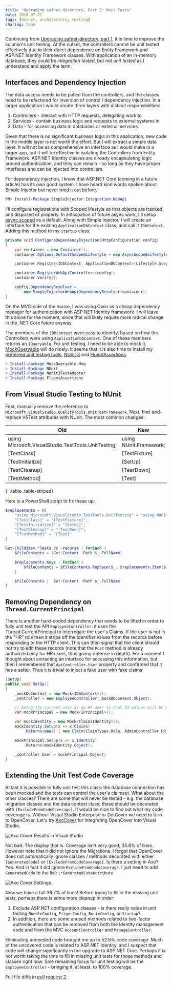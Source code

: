 ```yaml
---
title: "Upgrading safnet-directory, Part 2: Unit Tests"
date: 2018-07-21
tags: [dotnet, architecture, testing]
sharing: true
---
```


Continuing from [Upgrading safnet-directory, part 1](/archive/2018/07/15/upgrading-safnet-directory/), it is time to improve the solution's unit testing. At the outset, the controllers cannot be unit tested effectively due to their direct dependence on Entity Framework and ASP.NET Identity Framework classes. With application of an in-memory database, they could be _integration tested_, but not _unit tested_ as I understand and apply the term.

## Interfaces and Dependency Injection

The data access needs to be pulled from the controllers, and the classes need to be  refactored for inversion of control / dependency injection. In a larger application I would create three layers with distinct responsibilities:

1. Controllers - interact with HTTP requests, delegating work to
1. Services - contain business logic and requests to external systems in
1. Data - for accessing data in databases or external services

Given that there is no significant business logic in this application, new code in the middle layer is not worth the effort. But I will extract a simple data layer. It will not be as comprehensive an interface as I would make in a larger app, but it will be effective in isolating the Controllers from Entity Framework.  ASP.NET Identity classes are already encapsulating logic around authentication, and they can remain - so long as they have proper interfaces and can be injected into controllers.

For dependency injection, I know that ASP.NET Core (coming in a future article) has its own good system. I have heard kind words spoken about Simple Injector but never tried it out before.

```PowerShell
PM> Install-Package SimpleInjector.Integration.WebApi
```

I'll configure registrations with Scoped lifestyle so that objects are tracked and disposed of properly. In anticipation of future async work, I'll setup [async scoped](https://simpleinjector.readthedocs.io/en/latest/lifetimes.html#asyncscoped) as a default. Along with Simple Injector, I will create an interface for the existing `ApplicationDbContext` class, and call it `IDbContext`. Adding this method to my `Startup` class:

```csharp
private void ConfigureDependencyInjection(HttpConfiguration config)
{
    var container = new Container();
    container.Options.DefaultScopedLifestyle = new AsyncScopedLifestyle();

    container.Register<IDbContext, ApplicationDbContext>(Lifestyle.Scoped);

    container.RegisterWebApiControllers(config);
    container.Verify();

    config.DependencyResolver =
        new SimpleInjectorWebApiDependencyResolver(container);
}
```

On the MVC-side of the house, I was using Owin as a cheap dependency manager for authentication with ASP.NET Identity framework. I will leave this alone for the moment, since that will likely require more radical change in the .NET Core future anyway.

The members of the `IDbContext` were easy to identify, based on how the Controllers were using `ApplicationDbContext`. One of those members returns an `IQueryable`. For unit testing, I need to be able to mock it. [MockQueryable](https://github.com/romantitov/MockQueryable) will do nicely. It seems that it is also time to Install my [preferred unit testing tools](/archive/2018/07/04/dotnet-testing-tools/), [NUnit 3](http://nunit.org/) and [FluentAssertions](https://fluentassertions.com/).

```PowerShell
> Install-package MockQueryable.Moq
> Install-Package NUnit
> Install-Package NUnit3TestAdapter
> Install-Package FluentAssertions
```

## From Visual Studio Testing to NUnit

First, manually remove the reference to `Microsoft.VisualStudio.QualityTools.UnitTestFramework`. Next,  find-and-replace VSTest attributes with NUnit. The most common changes:

| Old | New |
|-----|-----|
| using Microsoft.VisualStudio.TestTools.UnitTesting; | using NUnit.Framework; |
| \[TestClass] | \[TestFixture] |
| \[TestInitialize] | \[SetUp] |
| \[TestCleanup] | \[TearDown] |
| \[TestMethod] | \[Test] |
{: .table .table-striped}

Here is a PowerShell script to fix these up:

```PowerShell
$replacements = @{
    "using Microsoft.VisualStudio.TestTools.UnitTesting" = "using NUnit.Framework";
    "[TestClass]" = "[TestFixture]";
    "[TestInitialize]" = "[SetUp]";
    "[TestCleanup]" = "[TearDown]";
    "[TestMethod]" = "[Test]"
}

Get-ChildItem *Tests.cs -recurse | ForEach {
    $fileContents = (Get-Content -Path $_.FullName)

    $replacements.Keys | ForEach {
        $fileContents = $fileContents.Replace($_, $replacements.Item($_))
    }

    $fileContents |  Set-Content -Path $_.FullName
}
```

## Removing Dependency on `Thread.CurrentPrincipal`

There is another hard-coded dependency that needs to be lifted in order to fully unit test the API `EmployeeController`: it uses the Thread.CurrentPrincipal to interrogate the user's Claims. If the user is not in the "HR" role then it strips off the identifier values from the records before responding to the HTTP client. This can then signal that the client should not try to edit these records (note that the `Post` method is already authorized only for HR users, thus giving defense in depth). For a moment I thought about extracting an interface for accessing this information, but then I remembered that  `ApiController.User` property and confirmed that it has a setter. Thus it is trivial to inject a fake user with fake claims:

```csharp
[SetUp]
public void SetUp()
{
    _mockDbContext = new Mock<IDbContext>();
    _controller = new EmployeeController(_mockDbContext.Object);

    // Setup the current user as an HR user so that Id values will be mapped for editing
    var mockPrincipal = new Mock<IPrincipal>();

    var mockIdentity = new Mock<ClaimsIdentity>();
    mockIdentity.Setup(x => x.Claims)
        .Returns(new[] { new Claim(ClaimTypes.Role, AdminController.HR_ROLE) });

    mockPrincipal.Setup(x => x.Identity)
        .Returns(mockIdentity.Object);

    _controller.User = mockPrincipal.Object;
}
```

## Extending the Unit Test Code Coverage

At last it is possible to fully unit test this class: the database connection has been mocked and the tests can control the user's claimset. What about the other classes? There are some that will never be tested - e.g. the database migration classes and the data context class; these should be decorated with `[ExcludeFromCodeCoverage]`. It would be nice to find out what my code coverage is. Without Visual Studio Enterprise or DotCover we need to turn to OpenCover. Let's try [AxoCover](https://github.com/axodox/AxoCover) for integrating OpenCover into Visual Studio.

![Axo Cover Results in Visual Studio](/images/axo-cover-1.png)

Not bad. The display that is. Coverage isn't very good; 35.8% of lines. However note that it did not ignore the Migrations. I forgot that OpenCover does not automatically ignore classes / methods decorated with either `[GeneratedCode]` or `[ExcludeFromCodeCoverage]`. Is there a setting in Axo? Yes. And in fact it did ignore `ExcludeFromCodeCoverage`. I just need to add `GeneratedCode` to the list: `;*GeneratedCodeAttribute`

![Axo Cover Settings](/images/axo-cover-2.png)

Now we have a full 36.7% of lines! Before trying to fill in the missing unit tests, perhaps there is some more cleanup in order:

1. Exclude ASP.NET configuration classes - is there really value in unit testing `BundleConfig`, `FilgerConfig`, `RouteConfig`, or `Startup`?
1. In addition, there are some unused methods related to two-factor authentication that can be removed from both the Identity management code and from the MVC `AccountController` and `ManageController`.

Eliminating unneeded code brought me up to 52.6% code coverage. Much of the uncovered code is related to ASP.NET Identity, and I suspect that code will change significantly in the upgrade to ASP.NET Core. Perhaps it is not worth taking the time to fill in missing unit tests for those methods and classes right now. Sole remaining focus for unit testing will be the `EmployeeController` - bringing it, at least, to 100% coverage.

Full file diffs in [pull request 2](https://github.com/stephenfuqua/safnetDirectory/pull/2).

